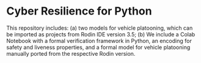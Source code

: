 # Cyber Resilience for Python

This repository includes: (a) two models for vehicle platooning, which can be imported as projects from Rodin IDE version 3.5; (b) We include a Colab Notebook with a formal verification framework in Python, an encoding for safety and liveness properties, and a formal model for vehicle platooning manually ported from the respective Rodin version.
